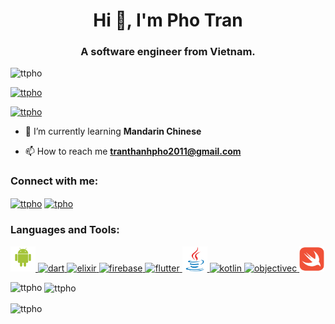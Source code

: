 <h1 align="center">Hi 👋, I'm Pho Tran</h1>
<h3 align="center">A software engineer from Vietnam.</h3>

<p align="left"> <img src="https://komarev.com/ghpvc/?username=ttpho&label=Profile%20views&color=0e75b6&style=flat" alt="ttpho" /> </p>

<p align="left"> <a href="https://github.com/ryo-ma/github-profile-trophy"><img src="https://github-profile-trophy.vercel.app/?username=ttpho" alt="ttpho" /></a> </p>

<p align="left"> <a href="https://twitter.com/ttpho" target="blank"><img src="https://img.shields.io/twitter/follow/ttpho?logo=twitter&style=for-the-badge" alt="ttpho" /></a> </p>

- 🌱 I’m currently learning **Mandarin Chinese**

- 📫 How to reach me **tranthanhpho2011@gmail.com**

<h3 align="left">Connect with me:</h3>
<p align="left">
<a href="https://twitter.com/ttpho" target="blank"><img align="center" src="https://cdn.jsdelivr.net/npm/simple-icons@3.0.1/icons/twitter.svg" alt="ttpho" height="30" width="40" /></a>
<a href="https://linkedin.com/in/tpho" target="blank"><img align="center" src="https://cdn.jsdelivr.net/npm/simple-icons@3.0.1/icons/linkedin.svg" alt="tpho" height="30" width="40" /></a>
</p>

<h3 align="left">Languages and Tools:</h3>
<p align="left"> <a href="https://developer.android.com" target="_blank"> <img src="https://raw.githubusercontent.com/devicons/devicon/master/icons/android/android-original-wordmark.svg" alt="android" width="40" height="40"/> </a> <a href="https://dart.dev" target="_blank"> <img src="https://www.vectorlogo.zone/logos/dartlang/dartlang-icon.svg" alt="dart" width="40" height="40"/> </a> <a href="https://elixir-lang.org" target="_blank"> <img src="https://www.vectorlogo.zone/logos/elixir-lang/elixir-lang-icon.svg" alt="elixir" width="40" height="40"/> </a> <a href="https://firebase.google.com/" target="_blank"> <img src="https://www.vectorlogo.zone/logos/firebase/firebase-icon.svg" alt="firebase" width="40" height="40"/> </a> <a href="https://flutter.dev" target="_blank"> <img src="https://www.vectorlogo.zone/logos/flutterio/flutterio-icon.svg" alt="flutter" width="40" height="40"/> </a> <a href="https://www.java.com" target="_blank"> <img src="https://raw.githubusercontent.com/devicons/devicon/master/icons/java/java-original.svg" alt="java" width="40" height="40"/> </a> <a href="https://kotlinlang.org" target="_blank"> <img src="https://www.vectorlogo.zone/logos/kotlinlang/kotlinlang-icon.svg" alt="kotlin" width="40" height="40"/> </a> <a href="https://developer.apple.com/library/archive/documentation/Cocoa/Conceptual/ProgrammingWithObjectiveC/Introduction/Introduction.html" target="_blank"> <img src="https://www.vectorlogo.zone/logos/apple_objectivec/apple_objectivec-icon.svg" alt="objectivec" width="40" height="40"/> </a> <a href="https://developer.apple.com/swift/" target="_blank"> <img src="https://raw.githubusercontent.com/devicons/devicon/master/icons/swift/swift-original.svg" alt="swift" width="40" height="40"/> </a> </p>

<p><img align="left" src="https://github-readme-stats.vercel.app/api/top-langs?username=ttpho&show_icons=true&locale=en&layout=compact" alt="ttpho" /></p>

<p>&nbsp;<img align="center" src="https://github-readme-stats.vercel.app/api?username=ttpho&show_icons=true&locale=en" alt="ttpho" /></p>

<p><img align="center" src="https://github-readme-streak-stats.herokuapp.com/?user=ttpho&" alt="ttpho" /></p>
